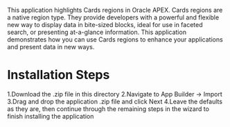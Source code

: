 This application highlights Cards regions in Oracle APEX. Cards regions are a native region type. They provide developers with a powerful and flexible new way to display data in bite-sized blocks, ideal for use in faceted search, or presenting at-a-glance information. This application demonstrates how you can use Cards regions to enhance your applications and present data in new ways.

# Installation Steps
1.Download the .zip file in this directory
2.Navigate to App Builder -> Import
3.Drag and drop the application .zip file and click Next
4.Leave the defaults as they are, then continue through the remaining steps in the wizard to finish installing the application
